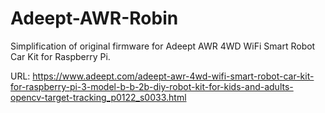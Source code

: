 # Adeept-AWR-Robin
Simplification of original firmware for Adeept AWR 4WD WiFi Smart Robot Car Kit for Raspberry Pi.

URL: https://www.adeept.com/adeept-awr-4wd-wifi-smart-robot-car-kit-for-raspberry-pi-3-model-b-b-2b-diy-robot-kit-for-kids-and-adults-opencv-target-tracking_p0122_s0033.html
